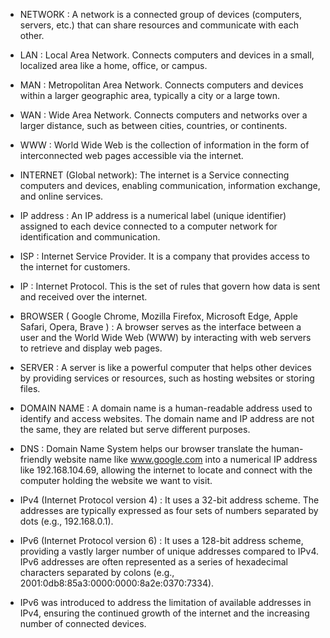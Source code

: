- NETWORK : A network is a connected group of devices (computers, servers, etc.) that can share resources and communicate with each other.

- LAN : Local Area Network. Connects computers and devices in a small, localized area like a home, office, or campus.

- MAN : Metropolitan Area Network. Connects computers and devices within a larger geographic area, typically a city or a large town.

- WAN : Wide Area Network. Connects computers and networks over a larger distance, such as between cities, countries, or continents.

- WWW : World Wide Web is the collection of information in the form of interconnected web pages accessible via the internet.

- INTERNET (Global network): The internet is a Service connecting computers and devices, enabling communication, information exchange, and online services.

- IP address : An IP address is a numerical label (unique identifier) assigned to each device connected to a computer network for identification and communication.

- ISP : Internet Service Provider. It is a company that provides access to the internet for customers.

- IP : Internet Protocol. This is the set of rules that govern how data is sent and received over the internet.

- BROWSER ( Google Chrome, Mozilla Firefox, Microsoft Edge, Apple Safari, Opera, Brave ) : A browser serves as the interface between a user and the World Wide Web (WWW) by interacting with web servers to retrieve and display web pages.

- SERVER : A server is like a powerful computer that helps other devices by providing services or resources, such as hosting websites or storing files.

- DOMAIN NAME : A domain name is a human-readable address used to identify and access websites. The domain name and IP address are not the same, they are related but serve different
  purposes.

- DNS : Domain Name System helps our browser translate the human-friendly website name like www.google.com into a numerical IP address like 192.168.104.69, allowing the internet to locate and connect with the computer holding the website we want to visit.

* IPv4 (Internet Protocol version 4) : It uses a 32-bit address scheme. The addresses are typically expressed as four sets of numbers separated by dots (e.g., 192.168.0.1).

- IPv6 (Internet Protocol version 6) : It uses a 128-bit address scheme, providing a vastly larger number of unique addresses compared to IPv4. IPv6 addresses are often represented as a series of hexadecimal characters separated by colons (e.g., 2001:0db8:85a3:0000:0000:8a2e:0370:7334).

* IPv6 was introduced to address the limitation of available addresses in IPv4, ensuring the continued growth of the internet and the increasing number of connected devices.
